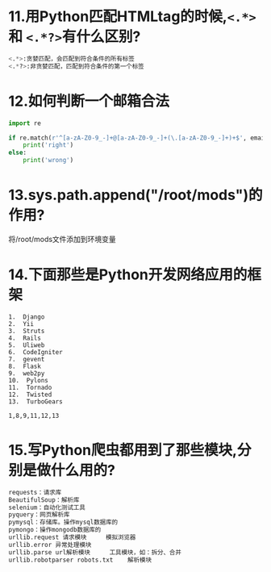 # 11.用Python匹配HTMLtag的时候,`<.*>` 和 `<.*?>`有什么区别?
```python
<.*>:贪婪匹配，会匹配到符合条件的所有标签
<.*?>:非贪婪匹配，匹配到符合条件的第一个标签
```
# 12.如何判断一个邮箱合法
```python
import re

if re.match(r'^[a-zA-Z0-9_-]+@[a-zA-Z0-9_-]+(\.[a-zA-Z0-9_-]+)+$', email):
    print('right')
else:
    print('wrong')
```
# 13.sys.path.append("/root/mods")的作用?
将/root/mods文件添加到环境变量
# 14.下面那些是Python开发网络应用的框架
```
1.  Django
2.  Yii
3.  Struts
4.  Rails
5.  Uliweb
6.  CodeIgniter
7.  gevent
8.  Flask
9.  web2py
10.  Pylons
11.  Tornado
12.  Twisted
13.  TurboGears

1,8,9,11,12,13
```
# 15.写Python爬虫都用到了那些模块,分别是做什么用的?
```python
requests：请求库
BeautifulSoup：解析库
selenium：自动化测试工具
pyquery：网页解析库
pymysql：存储库。操作mysql数据库的
pymongo：操作mongodb数据库的
urllib.request 请求模块  　　模拟浏览器
urllib.error 异常处理模块
urllib.parse url解析模块  　　工具模块，如：拆分、合并
urllib.robotparser robots.txt    解析模块　　
```
##### 